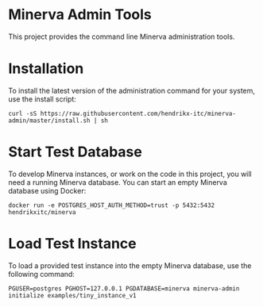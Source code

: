 # Minerva Admin Tools

This project provides the command line Minerva administration tools.

# Installation

To install the latest version of the administration command for your system,
use the install script:

```
curl -sS https://raw.githubusercontent.com/hendrikx-itc/minerva-admin/master/install.sh | sh
```

# Start Test Database

To develop Minerva instances, or work on the code in this project, you will
need a running Minerva database. You can start an empty Minerva database using
Docker:

```
docker run -e POSTGRES_HOST_AUTH_METHOD=trust -p 5432:5432 hendrikxitc/minerva
```

# Load Test Instance

To load a provided test instance into the empty Minerva database, use the following command:

```
PGUSER=postgres PGHOST=127.0.0.1 PGDATABASE=minerva minerva-admin initialize examples/tiny_instance_v1
```

